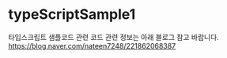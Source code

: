 # typeScriptSample1
타입스크립트 샘플코드 관련 코드
관련 정보는 아래 블로그 참고 바랍니다.
https://blog.naver.com/nateen7248/221862068387
